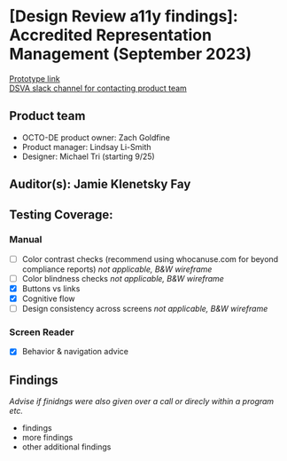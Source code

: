 # [Design Review a11y findings]: Accredited Representation Management (September 2023)
[Prototype link](https://app.mural.co/t/departmentofveteransaffairs9999/m/departmentofveteransaffairs9999/1692888741111/2474c0612887653142ab991d234898b6968dbf0e?sender=u1c2b512a71f68e7b5a5c0324) <br>
[DSVA slack channel for contacting product team](https://dsva.slack.com/archives/C05L6HSJLHM)  <br>

## Product team
- OCTO-DE product owner: Zach Goldfine <br>
- Product manager: Lindsay Li-Smith  <br>
- Designer: Michael Tri (starting 9/25) <br>

## Auditor(s): Jamie Klenetsky Fay

## Testing Coverage: 

### Manual
 * [ ] Color contrast checks (recommend using whocanuse.com for beyond compliance reports) _not applicable, B&W wireframe_
 * [ ] Color blindness checks _not applicable, B&W wireframe_
 * [x] Buttons vs links
 * [x] Cognitive flow
 * [ ] Design consistency across screens _not applicable, B&W wireframe_
 
### Screen Reader
 * [x] Behavior & navigation advice

## Findings
_Advise if finidngs were also given over a call or direcly within a program etc._

* findings
* more findings
* other additional findings

